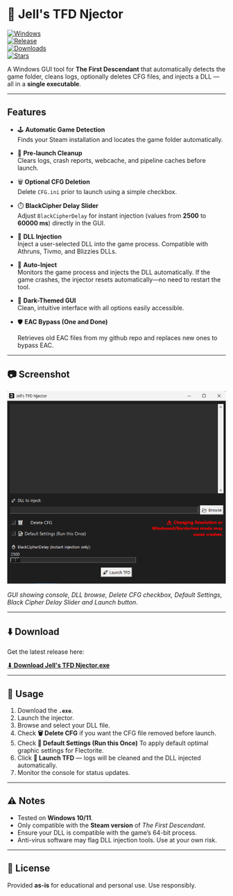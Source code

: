 # 🧩 Jell's TFD Njector

[![Windows](https://img.shields.io/badge/OS-Windows-blue)](https://www.microsoft.com)  
[![Release](https://img.shields.io/github/v/release/jellowrld/tfdnjector?color=orange)](https://github.com/jellowrld/tfdnjector/releases/latest)  
[![Downloads](https://img.shields.io/github/downloads/jellowrld/tfdnjector/latest/total?color=green)](https://github.com/jellowrld/tfdnjector/releases/latest)  
[![Stars](https://img.shields.io/github/stars/jellowrld/tfdnjector?color=yellow)](https://github.com/jellowrld/tfdnjector/stargazers)

A Windows GUI tool for **The First Descendant** that automatically detects the game folder, cleans logs, optionally deletes CFG files, and injects a DLL — all in a **single executable**.  

---

## Features

- 🕹️ **Automatic Game Detection**  
  Finds your Steam installation and locates the game folder automatically.  

- 🧹 **Pre-launch Cleanup**  
  Clears logs, crash reports, webcache, and pipeline caches before launch.  

- 🗑️ **Optional CFG Deletion**  
  Delete `CFG.ini` prior to launch using a simple checkbox.  

- ⏱️ **BlackCipher Delay Slider**  
  Adjust `BlackCipherDelay` for instant injection (values from **2500** to **60000 ms**) directly in the GUI.  

- 💉 **DLL Injection**  
  Inject a user-selected DLL into the game process. Compatible with Athruns, Tivmo, and Blizzies DLLs.  

- 🔄 **Auto-Inject**  
  Monitors the game process and injects the DLL automatically. If the game crashes, the injector resets automatically—no need to restart the tool.  

- 🖤 **Dark-Themed GUI**  
  Clean, intuitive interface with all options easily accessible.

- 🛡️ **EAC Bypass (One and Done)**

  Retrieves old EAC files from my github repo and replaces new ones to bypass EAC.

---

## 📷 Screenshot

<p align="center">
  <img src="https://github.com/jellowrld/tfdnjector/raw/main/njector.png" alt="Injector GUI" width="600"/>
</p>

*GUI showing console, DLL browse, Delete CFG checkbox, Default Settings, Black Cipher Delay Slider and Launch button.*

---

## ⬇️ Download

Get the latest release here:  

[**⬇ Download Jell's TFD Njector.exe**](https://github.com/jellowrld/tfdnjector/releases/download/1.2/TFD.Njector.exe)

---

## 📝 Usage

1. Download the **`.exe`**.  
2. Launch the injector.  
3. Browse and select your DLL file.  
4. Check **🗑️ Delete CFG** if you want the CFG file removed before launch.
5. Check **📝 Default Settings (Run this Once)** To apply default optimal graphic settings for Flectorite.
6. Click **🚀 Launch TFD** — logs will be cleaned and the DLL injected automatically.  
7. Monitor the console for status updates.  

---

## ⚠️ Notes

- Tested on **Windows 10/11**.  
- Only compatible with the **Steam version** of *The First Descendant*.  
- Ensure your DLL is compatible with the game’s 64-bit process.  
- Anti-virus software may flag DLL injection tools. Use at your own risk.  

---

## 📄 License

Provided **as-is** for educational and personal use. Use responsibly.  
